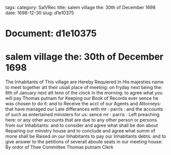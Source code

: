 tags: 
category: SalVRec
title: salem village the: 30th of December 1698
date: 1698-12-30
slug: d1e10375




# Document: d1e10375


# salem village the: 30th of December 1698

The Inhabitants of This village are Hereby Requiered In His majesties name to meet together att their usiall place of meeting: on fryday next being the: 6th of January next att tenn of the clock in the morning: to agree what you will pay Thomas putnam for Keeping our Book of Records ever sence he was chosen to do it: and to Receive the acct of our Agents and Attorneys: that have managed our Late differances with mr : parris : and the accounts of such as entertained ministers for us: sence mr : parris : Left preaching here: or any other accounts that are due to any other person or persons from our Inhabitants: and to consider and agree what shall be don about Repairing our ministry house and to conclude and agree what summ of mone shall be Raised on our Inhabitants to pay our Inhabitants debts: and to give answer to the petitions of severall aboute seats in our meeting house: By ordor of Thee Committee Thomas putnam Clerk
